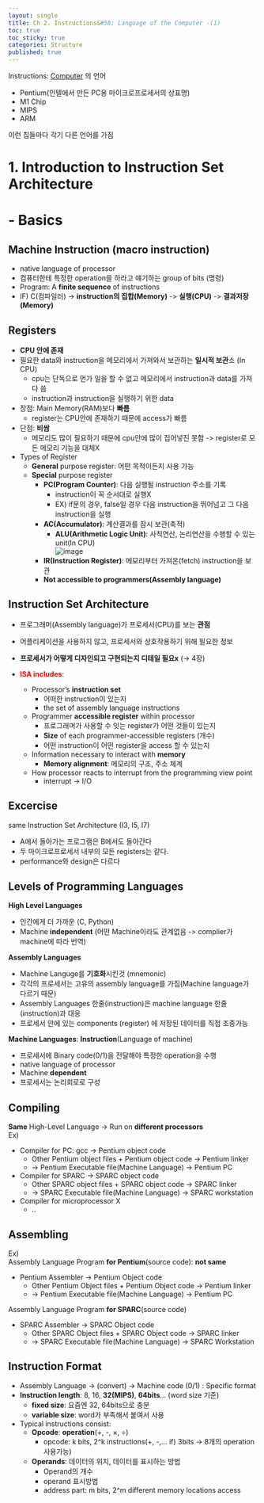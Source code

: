 ```yaml
---
layout: single
title: Ch 2. Instructions&#58; Language of the Computer -(1)
toc: true
toc_sticky: true
categories: Structure
published: true
---
```


Instructions:
<u>Computer</u> 의 언어
* Pentium(인텔에서 만든 PC용 마이크로프로세서의 상표명)
* M1 Chip
* MIPS
* ARM

이런 칩들마다 각기 다른 언어를 가짐

# 1. Introduction to Instruction Set Architecture
# - Basics

## Machine Instruction (macro instruction)
* native language of processor
* 컴퓨터한테 특정한 operation을 하라고 얘기하는 group of bits (명령)
* Program: A **finite sequence** of instructions
* IF) C(컴파일러) -> **instruction의 집합(Memory)** -> **실행(CPU)** -> **결과저장(Memory)**

## Registers
* **CPU 안에 존재** 
* 필요한 data와 instruction을 메모리에서 가져와서 보관하는 **일시적 보관**소 (In CPU)
    * cpu는 단독으로 먼가 일을 할 수 없고 메모리에서 instruction과 data를 가져다 씀
    * instruction과 instruction을 실행하기 위한 data
* 장점: Main Memory(RAM)보다 **빠름**
    * register는 CPU안에 존재하기 때문에 access가 빠름
* 단점: **비쌈**
    * 메모리도 많이 필요하기 때문에 cpu안에 많이 집어넣진 못함 -> register로 모든 메모리 기능을 대체X
* Types of Register
    * **General** purpose register: 어떤 목적이든지 사용 가능
    * **Special** purpose register
        * **PC(Program Counter)**: 다음 실행될 instruction 주소를 기록
            * instruction이 꼭 순서대로 실행X
            * EX) if문의 경우, false일 경우 다음 instruction을 뛰어넘고 그 다음 instruction을 실행
        * **AC(Accumulator)**: 계산결과를 잠시 보관(축적)
            * **ALU(Arithmetic Logic Unit)**: 사칙연산, 논리연산을 수행할 수 있는 unit(In CPU)<br/>
                      ![image](https://user-images.githubusercontent.com/63464299/188318525-00673319-a2f0-4b72-ae2d-243a0fd0ed9f.png)
        * **IR(Instruction Register)**: 메모리부터 가져온(fetch) instruction을 보관
        * **Not accessible to programmers(Assembly language)**

## Instruction Set Architecture
* 프로그래머(Assembly language)가 프로세서(CPU)를 보는 **관점**
* 어플리케이션을 사용하지 않고, 프로세서와 상호작용하기 위해 필요한 정보
* **프로세서가 어떻게 디자인되고 구현되는지 디테일 필요x** (-> 4장)

* <span style="color: red">**ISA includes**</span>:
    * Processor’s **instruction set**
        * 어떠한 instruction이 있는지 
        * the set of assembly language instructions
    * Programmer **accessible register** within processor
        * 프로그래머가 사용할 수 잇는 register가 어떤 것들이 있는지
        * **Size** of each programmer-accessible registers (개수)
        * 어떤 instruction이 어떤 register을 access 할 수 있는지
    * Information necessary to interact with **memory**
        * **Memory alignment**: 메모리의 구조, 주소 체계
    * How processor reacts to interrupt from the programming view point 
        * interrupt -> I/O 

## Excercise
same Instruction Set Architecture (I3, I5, I7)
* A에서 돌아가는 프로그램은 B에서도 돌아간다
* 두 마이크로프로세서 내부의 모든 registers는 같다.
* performance와 design은 다르다


## Levels of Programming Languages

**High Level Languages**
* 인간에게 더 가까운 (C, Python)
* Machine **independent** (어떤 Machine이라도 관계없음 -> complier가 machine에 따라 번역)

**Assembly Languages**
* Machine Languge를 **기호화**시킨것 (mnemonic)
* 각각의 프로세서는 고유의 assembly language를 가짐(Machine language가 다르기 때문)
* Assembly Languages 한줄(instruction)은 machine language 한줄(instruction)과 대응
* 프로세서 안에 있는 components (register) 에 저장된 데이터를 직접 조종가능

**Machine Languages**: **Instruction**(Language of machine)
* 프로세서에 Binary code(0/1)을 전달해야 특정한 operation을 수행
* native language of processor
* Machine **dependent**
* 프로세서는 논리회로로 구성


## Compiling
**Same** High-Level Language -> Run on **different processors**<br/>
Ex)
* Compiler for PC: gcc -> Pentium object code
    * Other Pentium object files + Pentium object code -> Pentium linker
    * -> Pentium Executable file(Machine Language) -> Pentium PC
* Compiler for SPARC -> SPARC object code
    * Other SPARC object files + SPARC object code -> SPARC linker
    * -> SPARC Executable file(Machine Language) -> SPARC workstation
* Compiler for microprocessor X
    * ..


## Assembling
Ex)<br/>
Assembly Language Program **for Pentium**(source code): **not same**
* Pentium Assembler -> Pentium Object code
    * Other Pentium Object files + Pentium Object code -> Pentium linker
    * -> Pentium Executable file(Machine Language) -> Pentium PC

Assembly Language Program **for SPARC**(source code)
* SPARC Assembler -> SPARC Object code
    * Other SPARC Object files + SPARC Object code -> SPARC linker
    * -> SPARC Executable file(Machine Language) -> SPARC Workstation



## Instruction Format

* Assembly Language -> (convert) -> Machine code (0/1) : Specific format
* **Instruction length**: 8, 16, **32(MIPS)**, **64bits**… (word size 기준)
    * **fixed size**: 요즘엔 32, 64bits으로 충분
    * **variable size**: word가 부족해서 붙여서 사용
* Typical instructions consist:
    * **Opcode**: **operation**(+, -, ×, ÷)
        * opcode: k bits, 2^k instructions(+, -,…  if) 3bits -> 8개의 operation 사용가능)
    * **Operands**: 데이터의 위치, 데이터를 표시하는 방법
        * Operand의 개수
        * operand 표시방법
        * address part: m bits, 2^m different memory locations access

